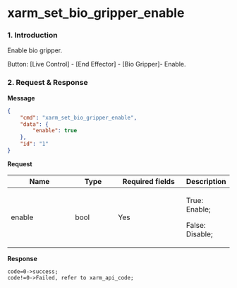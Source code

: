 # xarm\_set\_bio\_gripper\_enable

### 1. Introduction

Enable bio gripper.

Button: \[Live Control] - \[End Effector] - \[Bio Gripper]- Enable.

### 2. Request & Response

**Message**

```json
{
    "cmd": "xarm_set_bio_gripper_enable",
    "data": {
        "enable": true
    },
    "id": "1"
}
```
**Request**

<table data-full-width="true"><thead><tr><th width="136">Name</th><th width="85">Type</th><th width="144">Required fields</th><th>Description</th></tr></thead><tbody><tr><td>enable</td><td>bool</td><td>Yes</td><td><p>True: Enable;</p><p>False: Disable;</p></td></tr></tbody></table>

**Response**

```
code=0->success;
code!=0->Failed, refer to xarm_api_code;
```


